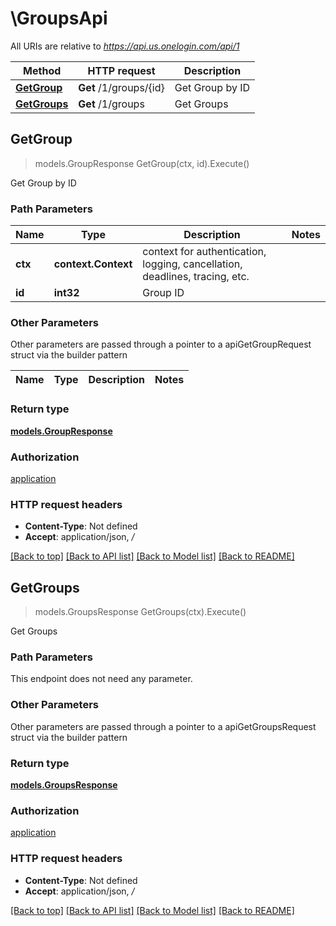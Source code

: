 # \GroupsApi

All URIs are relative to *https://api.us.onelogin.com/api/1*

Method | HTTP request | Description
------------- | ------------- | -------------
[**GetGroup**](GroupsApi.md#GetGroup) | **Get** /1/groups/{id} | Get Group by ID
[**GetGroups**](GroupsApi.md#GetGroups) | **Get** /1/groups | Get Groups



## GetGroup

> models.GroupResponse GetGroup(ctx, id).Execute()

Get Group by ID



### Path Parameters


Name | Type | Description  | Notes
------------- | ------------- | ------------- | -------------
**ctx** | **context.Context** | context for authentication, logging, cancellation, deadlines, tracing, etc.
**id** | **int32** | Group ID | 

### Other Parameters

Other parameters are passed through a pointer to a apiGetGroupRequest struct via the builder pattern


Name | Type | Description  | Notes
------------- | ------------- | ------------- | -------------


### Return type

[**models.GroupResponse**](GroupResponse.md)

### Authorization

[application](../README.md#application)

### HTTP request headers

- **Content-Type**: Not defined
- **Accept**: application/json, */*

[[Back to top]](#) [[Back to API list]](../README.md#documentation-for-api-endpoints)
[[Back to Model list]](../README.md#documentation-for-models)
[[Back to README]](../README.md)


## GetGroups

> models.GroupsResponse GetGroups(ctx).Execute()

Get Groups



### Path Parameters

This endpoint does not need any parameter.

### Other Parameters

Other parameters are passed through a pointer to a apiGetGroupsRequest struct via the builder pattern


### Return type

[**models.GroupsResponse**](GroupsResponse.md)

### Authorization

[application](../README.md#application)

### HTTP request headers

- **Content-Type**: Not defined
- **Accept**: application/json, */*

[[Back to top]](#) [[Back to API list]](../README.md#documentation-for-api-endpoints)
[[Back to Model list]](../README.md#documentation-for-models)
[[Back to README]](../README.md)

